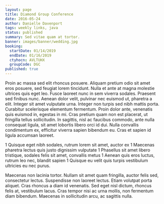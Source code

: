 ```yaml
---
layout: page
title: Diamond Group Conference
date: 2016-05-24
author: Danielle Davenport
tags: weekly links, java
status: published
summary: Sed vitae quam at tortor.
banner: images/banner/wedding.jpg
booking:
  startDate: 01/14/2019
  endDate: 01/16/2019
  ctyhocn: AVLTUHX
  groupCode: DGC
published: true
---
```

Proin ac massa sed elit rhoncus posuere. Aliquam pretium odio sit amet eros posuere, sed feugiat lorem tincidunt. Nulla et ante at magna molestie ultrices quis eget leo. Fusce laoreet nunc in sem viverra sodales. Praesent sed finibus nunc. Aenean dolor velit, pulvinar nec euismod ut, pharetra a elit. Integer sit amet vulputate urna. Integer non turpis sed nibh mattis porta. Curabitur scelerisque elementum fermentum. Proin dolor ante, venenatis quis euismod in, egestas in mi. Cras pretium quam non est placerat, ut fringilla tellus sollicitudin. In sagittis, nisl ac faucibus commodo, ante nulla consequat ligula, sit amet lobortis libero orci id dui. Nulla convallis condimentum ex, efficitur viverra sapien bibendum eu. Cras et sapien id ligula accumsan laoreet.

1 Quisque eget nibh sodales, rutrum lorem sit amet, auctor ex
1 Maecenas pharetra lectus quis justo dignissim vulputate
1 Phasellus sit amet libero tristique, sodales felis sit amet, convallis metus
1 Aenean quis eros luctus, rutrum leo nec, blandit sapien
1 Quisque eu velit quis turpis vestibulum ultricies eu nec purus.

Maecenas non lacinia tortor. Nullam sit amet quam fringilla, auctor felis sed, consectetur lectus. Suspendisse non laoreet lectus. Etiam volutpat porta aliquet. Cras rhoncus a diam id venenatis. Sed eget nisl dictum, rhoncus felis at, vestibulum lacus. Cras tempor nisi ac urna mollis, non fermentum diam bibendum. Maecenas in sollicitudin arcu, ac sagittis nulla.

